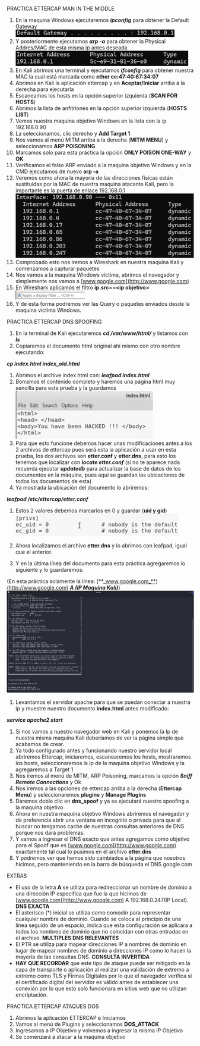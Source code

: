 PRACTICA ETTERCAP MAN IN THE MIDDLE

1. En la maquina Windows ejecutaremos **_ipconfig_** para obtener la Default Gateway
![COMANDO IPCONFIG](../assets/image44.png)
2. Y posteriormente ejecutamos **_arp -a_** para obtener la Physical Addres/MAC de esta misma ip antes deseada
![RESULTADO CON DIRECCION MAC](../assets/image45.png)
3. En Kali abrimos una terminal y ejecutamos **_ifconfig_** para obtener nuestra MAC la cual está marcada como **ether cc:47:40:67:34:07**
4. Abrimos en Kali la aplicación ettercap y en **Aceptar/Iniciar** arriba a la derecha para ejecutarla
5. Escaneamos los hosts en la opción superior izquierda (**SCAN FOR HOSTS**)
6. Abrimos la lista de anfitriones en la opción superior izquierda (**HOSTS LIST**)
7. Vemos nuestra maquina objetivo Windows en la lista con la ip 192.168.0.90
8. La seleccionamos, clic derecho y **Add Target 1**
9. Nos vamos al menú MITM arriba a la derecha (**MITM MENU**) y seleccionamos **ARP POISONING**
10. Marcamos solo para esta práctica la opción **ONLY POISON ONE-WAY** y **OK**
11. Verificamos el falso ARP enviado a la maquina objetivo Windows y en la CMD ejecutamos de nuevo **arp -a**
12. Veremos como ahora la mayoría de las direcciones físicas están sustituidas por la MAC de nuestra maquina atacante Kali, pero la importante es la puerta de enlace 192.168.0.1
![RESULTADO DEL COMANDO ANTERIOR](../assets/image46.png)
13. Comprobado esto nos iremos a Wireshark en nuestra maquina Kali y comenzamos a capturar paquetes
14. Nos vamos a la maquina Windows víctima, abrimos el navegador y simplemente nos vamos a [www.google.com](http://www.google.com)
15. En Wireshark aplicamos el filtro **ip.src==&lt;ip objetivo&gt;**
![ENTRADA PARA APLICAR FILTROS EN WIRESHARK](../assets/image47.png)
16. Y de esta forma podremos ver las Query o paquetes enviados desde la maquina victima Windows.


PRACTICA ETTERCAP DNS SPOOFING

1. En la terminal de Kali ejecutaremos **_cd /var/www/html/_** y listamos con **_ls_**
2. Copiaremos el documento html original ahí mismo con otro nombre ejecutando:

**_cp index.html index_old.html_**

1. Abrimos el archive index.html con: **_leafpad index.html_**
2. Borramos el contenido completo y haremos una página html muy sencilla para esta prueba y la guardamos
![CONTENIDO FINAL DEL INDEX](../assets/image48.png)
3. Para que esto funcione debemos hacer unas modificaciones antes a los 2 archivos de ettercap pues será esta la aplicación a usar en esta prueba, los dos archivos son **etter.conf** y **etter.dns**, para esto los tenemos que localizar con **_locate etter.conf_** (si no te aparece nada recuerda ejecutar **_updatedb_** para actualizar la base de datos de los documentos en la máquina, pues aquí se guardan las ubicaciones de todos los documentos de esta)
4. Ya mostrada la ubicación del documento lo abriremos:

**_leafpad /etc/ettercap/etter.conf_**

1. Estos 2 valores debemos marcarlos en 0 y guardar (**uid y gid**)
![CORRECION DE VALORES DEL CONF](../assets/image49.png)


1. Ahora localizamos el archivo **etter.dns** y lo abrimos con leafpad, igual que el anterior.
2. Y en la última línea del documento para esta práctica agregaremos lo siguiente y lo guardaremos:

(En esta práctica solamente la línea: [**_www.google.com_**](http://www.google.com) **_A (IP Maquina Kali)_**)
![RESULTADO DE LA CONFIGURACION DEL .DNS](../assets/image50.png)

1. Levantamos el servidor apache para que se puedan conectar a nuestra ip y muestre nuestro documento **index.html** antes modificado:

**_service apache2 start_**

1. Si nos vamos a nuestro navegador web en Kali y ponemos la Ip de nuestra misma maquina Kali deberíamos de ver la página simple que acabamos de crear.
2. Ya todo configurado antes y funcionando nuestro servidor local abriremos Ettercap, iniciaremos, escanearemos los hosts, mostraremos los hosts, seleccionaremos la ip de la maquina objetivo Windows y la agregaremos a Target 1
3. Nos iremos al menú de MITM, ARP Poisoning, marcamos la opción **_Sniff Remote Connections_** y Ok
4. Nos iremos a las opciones de ettercap arriba a la derecha (**Ettercap Menu**) y seleccionaremos **plugins** y **Manage Plugins**
5. Daremos doble clic en **dns_spoof** y ya se ejecutará nuestro spoofing a la maquina objetivo
6. Ahora en nuestra maquina objetivo Windows abriremos el navegador y de preferencia abrir una ventana en incognito o privada para que al buscar no tengamos cache de nuestras consultas anteriores de DNS porque nos dará problemas.
7. Y vamos a ingresar el DNS exacto que antes agregamos como objetivo para el Spoof que es [www.google.com](http://www.google.com) exactamente tal cual lo pusimos en el archivo **etter.dns**
8. Y podremos ver que hemos sido cambiados a la página que nosotros hicimos, pero manteniendo en la barra de búsqueda el DNS google.com

EXTRAS

- El uso de la letra **A** se utiliza para redireccionar un nombre de dominio a una dirección IP especifica que fue la que hicimos de [www.google.com](http://www.google.com) A 192.168.0.247(IP Local). **DNS EXACTA**
- El asterisco (\*) inicial se utiliza como comodín para representar cualquier nombre de dominio. Cuando se coloca al principio de una línea seguido de un espacio, indica que esta configuración se aplicara a todos los nombres de dominio que no coincidan con otras entradas en el archivo. **MULTIPLES DNS RELEVANTES**
- El PTR se utiliza para mapear direcciones IP a nombres de dominio en lugar de mapear nombres de dominio a direcciones IP como lo hacen la mayoría de las consultas DNS. **CONSULTA INVERTIDA**
- **HAY QUE RECORDAR** que este tipo de ataque puede ser mitigado en la capa de transporte o aplicación al realizar una validación de extremo a extremo como TLS y Firmas Digitales por lo que el navegador verifica si el certificado digital del servidor es válido antes de establecer una conexión por lo que esto solo funcionara en sitios web que no utilizan encriptación.


PRACTICA ETTERCAP ATAQUES DOS

1. Abrimos la aplicación ETTERCAP e Iniciamos
2. Vamos al menú de Plugins y seleccionamos **DOS_ATTACK**
3. Ingresamos a IP Objetivo y volvemos a ingresar la misma IP Objetivo
4. Se comenzará a atacar a la maquina objetivo
